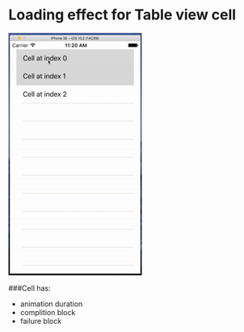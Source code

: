 # Loading effect for Table view cell

![alt sample](./sample.gif "Sample")

###Cell has:
+ animation duration
+ complition block
+ failure block